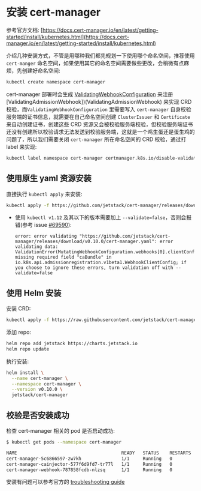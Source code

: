 # 安装 cert-manager

参考官方文档: [https://docs.cert-manager.io/en/latest/getting-started/install/kubernetes.html](https://docs.cert-manager.io/en/latest/getting-started/install/kubernetes.html)

介绍几种安装方式，不管是用哪种我们都先规划一下使用哪个命名空间，推荐使用 `cert-manger` 命名空间，如果使用其它的命名空间需要做些更改，会稍微有点麻烦，先创建好命名空间:

```bash
kubectl create namespace cert-manager
```

cert-manager 部署时会生成 [ValidatingWebhookConfiguration](https://kubernetes.io/docs/reference/access-authn-authz/admission-controllers/) 来注册 \[ValidatingAdmissionWebhook\]\)\(ValidatingAdmissionWebhook\) 来实现 CRD 校验，而`ValidatingWebhookConfiguration` 里需要写入 `cert-manager` 自身校验服务端的证书信息，就需要在自己命名空间创建 `ClusterIssuer` 和 `Certificate` 来自动创建证书，创建这些 CRD 资源又会被校验服务端校验，但校验服务端证书还没有创建所以校验请求无法发送到校验服务端，这就是一个鸡生蛋还是蛋生鸡的问题了，所以我们需要关闭 `cert-manager` 所在命名空间的 CRD 校验，通过打 label 来实现:

```bash
kubectl label namespace cert-manager certmanager.k8s.io/disable-validation=true
```

## 使用原生 yaml 资源安装

直接执行 `kubectl apply` 来安装:

```bash
kubectl apply -f https://github.com/jetstack/cert-manager/releases/download/v0.10.0/cert-manager.yaml
```

* 使用 `kubectl v1.12` 及其以下的版本需要加上 `--validate=false`，否则会报错\(参考 issue [\#69590](https://github.com/kubernetes/kubernetes/issues/69590)\):

  ```text
  error: error validating "https://github.com/jetstack/cert-manager/releases/download/v0.10.0/cert-manager.yaml": error validating data: ValidationError(MutatingWebhookConfiguration.webhooks[0].clientConfig): missing required field "caBundle" in io.k8s.api.admissionregistration.v1beta1.WebhookClientConfig; if you choose to ignore these errors, turn validation off with --validate=false
  ```

## 使用 Helm 安装

安装 CRD:

```bash
kubectl apply -f https://raw.githubusercontent.com/jetstack/cert-manager/release-0.10/deploy/manifests/00-crds.yaml
```

添加 repo:

```bash
helm repo add jetstack https://charts.jetstack.io
helm repo update
```

执行安装:

```bash
helm install \
  --name cert-manager \
  --namespace cert-manager \
  --version v0.10.0 \
  jetstack/cert-manager
```

## 校验是否安装成功

检查 cert-manager 相关的 pod 是否启动成功:

```bash
$ kubectl get pods --namespace cert-manager

NAME                                       READY   STATUS    RESTARTS   AGE
cert-manager-5c6866597-zw7kh               1/1     Running   0          2m
cert-manager-cainjector-577f6d9fd7-tr77l   1/1     Running   0          2m
cert-manager-webhook-787858fcdb-nlzsq      1/1     Running   0          2m
```

安装有问题可以参考官方的 [troubleshooting guide](https://docs.cert-manager.io/en/latest/getting-started/troubleshooting.html)

